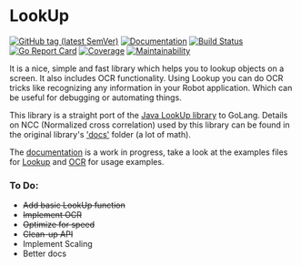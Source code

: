 # LookUp
[![GitHub tag (latest SemVer)](https://img.shields.io/github/v/tag/deluan/lookup?label=latest)](https://github.com/deluan/lookup/releases)
[![Documentation](https://img.shields.io/badge/godoc-reference-5272B4.svg?style=flat)](https://godoc.org/github.com/deluan/lookup) 
[![Build Status](https://github.com/deluan/lookup/workflows/CI/badge.svg)](https://github.com/deluan/lookup/actions)
[![Go Report Card](https://goreportcard.com/badge/github.com/deluan/lookup)](https://goreportcard.com/report/github.com/deluan/lookup)
[![Coverage](http://gocover.io/_badge/github.com/deluan/lookup)](http://gocover.io/github.com/deluan/lookup) 
[![Maintainability](https://api.codeclimate.com/v1/badges/d4ff0afbc348c6b9291e/maintainability)](https://codeclimate.com/github/deluan/lookup/maintainability)


It is a nice, simple and fast library which helps you to lookup objects on a screen. It also includes 
OCR functionality. Using Lookup you can do OCR tricks like recognizing any information in your Robot application. 
Which can be useful for debugging or automating things.

This library is a straight port of the [Java LookUp library](https://github.com/iamshajeer/lookup) to GoLang.
Details on NCC (Normalized cross correlation) used by this library can be found in the original 
library's ['docs'](https://github.com/corintio/lookup/tree/master/docs) folder (a lot of math).

The [documentation](https://godoc.org/github.com/deluan/lookup) is a work in progress, take a look at the 
examples files for [Lookup](examples_lookup_test.go) and [OCR](examples_ocr_test.go) for usage examples.

### To Do:
- ~~Add basic LookUp function~~
- ~~Implement OCR~~
- ~~Optimize for speed~~
- ~~Clean-up API~~
- Implement Scaling
- Better docs
